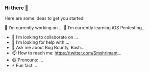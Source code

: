 ### Hi there 👋

<!--
**Shrimant12/Shrimant12** is a ✨ _special_ ✨ repository because its `README.md` (this file) appears on your GitHub profile.
--> 
Here are some ideas to get you started:

 🔭 I’m currently working on ...
 🌱 I’m currently learning iOS Pentesting...
- 👯 I’m looking to collaborate on ...
- 🤔 I’m looking for help with ...
- 💬 Ask me about Bug Bounty, Bash...
- 📫 How to reach me: https://twitter.com/Smshrimant...
- 😄 Pronouns: ...
- ⚡ Fun fact: ...

